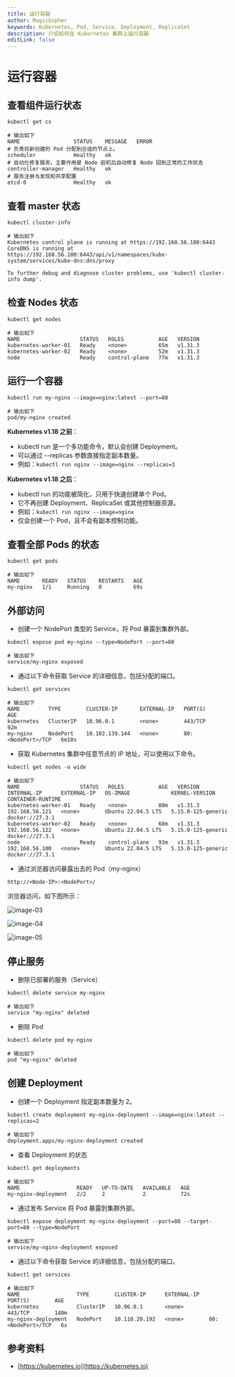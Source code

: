 ```yaml
---
title: 运行容器
author: MagicGopher
keywords: Kubernetes, Pod, Service, Deployment, ReplicaSet
description: 介绍如何在 Kubernetes 集群上运行容器
editLink: false
---
```


# 运行容器

## 查看组件运行状态

```shell
kubectl get cs

# 输出如下
NAME                 STATUS    MESSAGE   ERROR
# 负责将新创建的 Pod 分配到合适的节点上。
scheduler            Healthy   ok
# 自动化修复服务，主要作用是 Node 宕机后自动修复 Node 回到正常的工作状态
controller-manager   Healthy   ok
# 服务注册与发现和共享配置
etcd-0               Healthy   ok
```

## 查看 master 状态

```shell
kubectl cluster-info

# 输出如下
Kubernetes control plane is running at https://192.168.56.100:6443
CoreDNS is running at https://192.168.56.100:6443/api/v1/namespaces/kube-system/services/kube-dns:dns/proxy

To further debug and diagnose cluster problems, use 'kubectl cluster-info dump'.
```

## 检查 Nodes 状态

```shell
kubectl get nodes

# 输出如下
NAME                   STATUS   ROLES           AGE   VERSION
kubernetes-worker-01   Ready    <none>          65m   v1.31.3
kubernetes-worker-02   Ready    <none>          52m   v1.31.3
node                   Ready    control-plane   77m   v1.31.3
```

## 运行一个容器

```shell
kubectl run my-nginx --image=nginx:latest --port=80

# 输出如下
pod/my-nginx created
```

**Kubernetes v1.18 之前**：
- kubectl run 是一个多功能命令，默认会创建 Deployment。
- 可以通过 --replicas 参数直接指定副本数量。
- 例如：`kubectl run nginx --image=nginx --replicas=3`

**Kubernetes v1.18 之后**：
- kubectl run 的功能被简化，只用于快速创建单个 Pod。
- 它不再创建 Deployment、ReplicaSet 或其他控制器资源。
- 例如：`kubectl run nginx --image=nginx`
- 仅会创建一个 Pod，且不会有副本控制功能。

## 查看全部 Pods 的状态

```shell
kubectl get pods

# 输出如下
NAME       READY   STATUS    RESTARTS   AGE
my-nginx   1/1     Running   0          69s
```

## 外部访问

- 创建一个 NodePort 类型的 Service，将 Pod 暴露到集群外部。

```shell
kubectl expose pod my-nginx --type=NodePort --port=80

# 输出如下
service/my-nginx exposed
```

- 通过以下命令获取 Service 的详细信息，包括分配的端口。

```shell
kubectl get services

# 输出如下
NAME         TYPE        CLUSTER-IP       EXTERNAL-IP   PORT(S)        AGE
kubernetes   ClusterIP   10.96.0.1        <none>        443/TCP        92m
my-nginx     NodePort    10.102.139.144   <none>        80:<NodePort>/TCP   6m10s
```

- 获取 Kubernetes 集群中任意节点的 IP 地址，可以使用以下命令。

```shell
kubectl get nodes -o wide

# 输出如下
NAME                   STATUS   ROLES           AGE   VERSION   INTERNAL-IP      EXTERNAL-IP   OS-IMAGE             KERNEL-VERSION       CONTAINER-RUNTIME
kubernetes-worker-01   Ready    <none>          80m   v1.31.3   192.168.56.121   <none>        Ubuntu 22.04.5 LTS   5.15.0-125-generic   docker://27.3.1
kubernetes-worker-02   Ready    <none>          68m   v1.31.3   192.168.56.122   <none>        Ubuntu 22.04.5 LTS   5.15.0-125-generic   docker://27.3.1
node                   Ready    control-plane   93m   v1.31.3   192.168.56.100   <none>        Ubuntu 22.04.5 LTS   5.15.0-125-generic   docker://27.3.1
```

- 通过浏览器访问暴露出去的 Pod（my-nginx）

```shell
http://<Node-IP>:<NodePort>/
```

浏览器访问，如下图所示：

![image-03](/images/docs/Kubernetes/Kubernetes学习笔记/assets/image-03.png)

![image-04](/images/docs/Kubernetes/Kubernetes学习笔记/assets/image-04.png)

![image-05](/images/docs/Kubernetes/Kubernetes学习笔记/assets/image-05.png)

## 停止服务

- 删除已部署的服务（Service）

```shell
kubectl delete service my-nginx

# 输出如下
service "my-nginx" deleted
```

- 删除 Pod

```shell
kubectl delete pod my-nginx

# 输出如下
pod "my-nginx" deleted
```

## 创建 Deployment

- 创建一个 Deployment 指定副本数量为 2。

```shell
kubectl create deployment my-nginx-deployment --image=nginx:latest --replicas=2

# 输出如下
deployment.apps/my-nginx-deployment created
```

- 查看 Deployment 的状态

```shell
kubectl get deployments

# 输出如下
NAME                  READY   UP-TO-DATE   AVAILABLE   AGE
my-nginx-deployment   2/2     2            2           72s
```

- 通过发布 Service 将 Pod 暴露到集群外部。

```shell
kubectl expose deployment my-nginx-deployment --port=80 --target-port=80 --type=NodePort

# 输出如下
service/my-nginx-deployment exposed
```

- 通过以下命令获取 Service 的详细信息，包括分配的端口。

```shell
kubectl get services

# 输出如下
NAME                  TYPE        CLUSTER-IP      EXTERNAL-IP   PORT(S)        AGE
kubernetes            ClusterIP   10.96.0.1       <none>        443/TCP        140m
my-nginx-deployment   NodePort    10.110.20.192   <none>        80:<NodePort>/TCP   6s
```

## 参考资料

- [https://kubernetes.io](https://kubernetes.io)